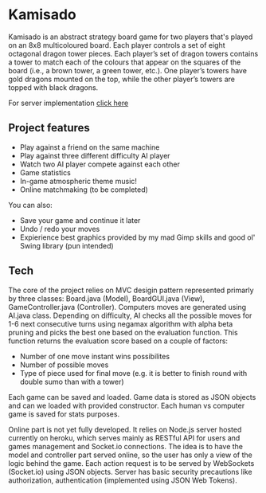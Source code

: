 # Kamisado

Kamisado is an abstract strategy board game for two players that's played on an 8x8 multicoloured board. Each player controls a set of eight octagonal dragon tower pieces. Each player’s set of dragon towers contains a tower to match each of the colours that appear on the squares of the board (i.e., a brown tower, a green tower, etc.). One player’s towers have gold dragons mounted on the top, while the other player’s towers are topped with black dragons.

For server implementation [click here](https://github.com/mandriv/kamisado-server) 

## Project features

  - Play against a friend on the same machine
  - Play against three different difficulty AI player
  - Watch two AI player compete against each other
  - Game statistics
  - In-game atmospheric theme music!
  - Online matchmaking (to be completed)

You can also:
  - Save your game and continue it later
  - Undo / redo your moves
  - Expierience best graphics provided by my mad Gimp skills and good ol' Swing library (pun intended)

## Tech

The core of the project relies on MVC desigin pattern represented primarly by three classes: Board.java (Model), BoardGUI.java (View), GameController.java (Controller). Computers moves are generated using AI.java class. Depending on difficulty, AI checks all the possible moves for 1-6 next consecutive turns using negamax algorithm with alpha beta pruning and picks the best one based on the evaluation function. This function returns the evaluation score based on a couple of factors:

  - Number of one move instant wins possibilites
  - Number of possible moves
  - Type of piece used for final move (e.g. it is better to finish round with double sumo than with a tower)
 
Each game can be saved and loaded. Game data is stored as JSON objects and can we loaded with provided constructor. Each human vs computer game is saved for stats purposes.

Online part is not yet fully developed. It relies on Node.js server hosted currently on heroku, which serves mainly as RESTful API for users and games management and Socket.io connections. The idea is to have the model and controller part served online, so the user has only a view of the logic behind the game. Each action request is to be served by WebSockets (Socket.io) using JSON objects. Server has basic security precautions like authorization, authentication (implemented using JSON Web Tokens).
